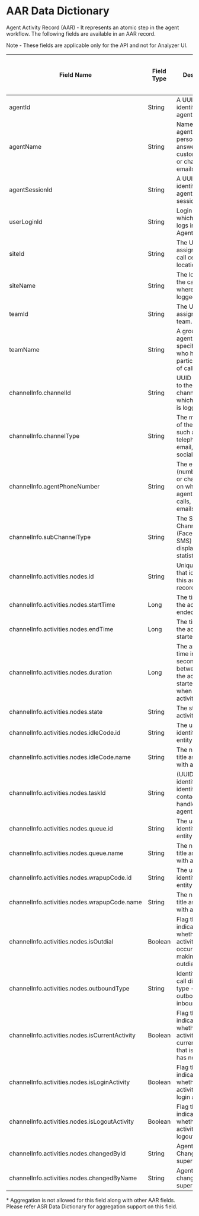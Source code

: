 # AAR Data Dictionary

Agent Activity Record (AAR) - It represents an atomic step in the agent workflow. The following fields are available in an AAR record.

Note - These fields are applicable only for the API and not for Analyzer UI.

| Field Name                                     | Field Type | Description                                                                                        | Is Aggregation allowed ? | Is GroupBy allowed ? | Is Filter allowed ?/Filter argument to use. | Is Sortable ? |
|------------------------------------------------|------------|----------------------------------------------------------------------------------------------------|--------------------------|----------------------|---------------------------------------------|---------------|
| agentId                                        | String     | A UUID that identifies an agent.                                                                   | No*                      | Yes                  | Yes/filter                                  | No            |
| agentName                                      | String     | Name of an agent, that is, a person who answers customer calls or chats or emails.                 | No*                      | Yes                  | Yes/filter                                  | No            |             
| agentSessionId                                 | String     | A UUID that identifies an agent login session.                                                     | No*                      | Yes                  | Yes/filter                                  | No            |
| userLoginId                                    | String     | Login name with which an agent logs into the Agent Desktop.                                        | No*                      | Yes                  | Yes/filter                                  | No            |
| siteId                                         | String     | The UUID assigned to a call center location.                                                       | No*                      | Yes                  | Yes/filter                                  | No            |
| siteName                                       | String     | The location of the call center where agent logged-in                                              | No*                      | Yes                  | Yes/filter                                  | No            |
| teamId                                         | String     | The UUID assigned to a team.                                                                       | No*                      | Yes                  | Yes/filter                                  | No            |
| teamName                                       | String     | A group of agents at a specific site who handle a particular type of call.                         | No*                      | Yes                  | Yes/filter                                  | No            |
| channelInfo.channelId                          | String     | UUID assigned to the media channel to which the agent is logged in.                                | No*                      | Yes                  | Yes/filter                                  | No            |
| channelInfo.channelType                        | String     | The media type of the contact, such as telephony, email, chat or social                            | No*                      | Yes                  | Yes/filter                                  | No            |
| channelInfo.agentPhoneNumber                   | String     | The endpoint (number, email, or chat handle) on which an agent receives calls, chats, or emails.   | No*                      | Yes                  | Yes/filter                                  | No            |
| channelInfo.subChannelType                     | String     | The Social Channels (Facebook and SMS) are displayed with statistics.                              | No*                      | Yes                  | Yes/filter                                  | No            |
| channelInfo.activities.nodes.id                | String     | Unique string that identifies this activity record.                                                | Yes                      | Yes                  | Yes/extFilter                               | No            |
| channelInfo.activities.nodes.startTime         | Long       | The time when the activity ended(epoch)                                                            | Yes                      | Yes                  | No                                          | No            |
| channelInfo.activities.nodes.endTime           | Long       | The time when the activity started(epoch)                                                          | Yes                      | Yes                  | No                                          | No            |
| channelInfo.activities.nodes.duration          | Long       | The amount of time in milli-seconds between when the activity started and when the activity ended. | Yes                      | Yes                  | Yes/extFilter                               | No            |
| channelInfo.activities.nodes.state             | String     | The state of an activity.                                                                          | Yes                      | Yes                  | Yes/extFilter                               | No            |
| channelInfo.activities.nodes.idleCode.id       | String     | The unique identifier for an entity                                                                | Yes                      | Yes                  | Yes/extFilter                               | No            |
| channelInfo.activities.nodes.idleCode.name     | String     | The name or title associated with an entity.                                                       | Yes                      | Yes                  | Yes/extFilter                               | No            |
| channelInfo.activities.nodes.taskId            | String     | (UUID) Unique identifier that identifies the contact session handled by agent.                     | Yes                      | Yes                  | Yes/extFilter                               | No            |
| channelInfo.activities.nodes.queue.id          | String     | The unique identifier for an entity                                                                | Yes                      | Yes                  | Yes/extFilter                               | No            |
| channelInfo.activities.nodes.queue.name        | String     | The name or title associated with an entity.                                                       | Yes                      | Yes                  | Yes/extFilter                               | No            |
| channelInfo.activities.nodes.wrapupCode.id     | String     | The unique identifier for an entity                                                                | Yes                      | Yes                  | Yes/extFilter                               | No            |
| channelInfo.activities.nodes.wrapupCode.name   | String     | The name or title associated with an entity.                                                       | Yes                      | Yes                  | Yes/extFilter                               | No            |
| channelInfo.activities.nodes.isOutdial         | Boolean    | Flag that indicates whether this activity occurred while making an outdial call.                   | Yes                      | Yes                  | Yes/extFilter                               | No            |
| channelInfo.activities.nodes.outboundType      | String     | Identifies the call direction type - outbound or inbound.                                          | Yes                      | Yes                  | Yes/extFilter                               | No            |
| channelInfo.activities.nodes.isCurrentActivity | Boolean    | Flag that indicates whether the activity is a current activity, that is, activity has not ended.   | Yes                      | Yes                  | Yes/extFilter                               | No            |
| channelInfo.activities.nodes.isLoginActivity   | Boolean    | Flag that indicates whether this activity was the login activity.                                  | Yes                      | Yes                  | Yes/extFilter                               | No            |
| channelInfo.activities.nodes.isLogoutActivity  | Boolean    | Flag that indicates whether this activity was the logout activity.                                 | Yes                      | Yes                  | Yes/extFilter                               | No            |
| channelInfo.activities.nodes.changedById       | String     | Agent State Changed by supervisorId                                                                | Yes                      | Yes                  | Yes/extFilter                               | No            |
| channelInfo.activities.nodes.changedByName     | String     | Agent State changed by supervisorName                                                              | Yes                      | Yes                  | Yes/extFilter                               | No            |
 
\* Aggregation is not allowed for this field along with other AAR fields. Please refer ASR Data Dictionary for aggregation support on this field.